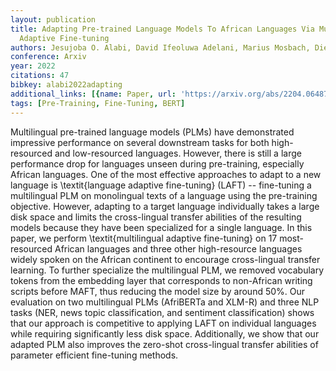 ```yaml
---
layout: publication
title: Adapting Pre-trained Language Models To African Languages Via Multilingual
  Adaptive Fine-tuning
authors: Jesujoba O. Alabi, David Ifeoluwa Adelani, Marius Mosbach, Dietrich Klakow
conference: Arxiv
year: 2022
citations: 47
bibkey: alabi2022adapting
additional_links: [{name: Paper, url: 'https://arxiv.org/abs/2204.06487'}]
tags: [Pre-Training, Fine-Tuning, BERT]
---
```

Multilingual pre-trained language models (PLMs) have demonstrated impressive
performance on several downstream tasks for both high-resourced and
low-resourced languages. However, there is still a large performance drop for
languages unseen during pre-training, especially African languages. One of the
most effective approaches to adapt to a new language is \textit\{language
adaptive fine-tuning\} (LAFT) -- fine-tuning a multilingual PLM on monolingual
texts of a language using the pre-training objective. However, adapting to a
target language individually takes a large disk space and limits the
cross-lingual transfer abilities of the resulting models because they have been
specialized for a single language. In this paper, we perform
\textit\{multilingual adaptive fine-tuning\} on 17 most-resourced African
languages and three other high-resource languages widely spoken on the African
continent to encourage cross-lingual transfer learning. To further specialize
the multilingual PLM, we removed vocabulary tokens from the embedding layer
that corresponds to non-African writing scripts before MAFT, thus reducing the
model size by around 50%. Our evaluation on two multilingual PLMs (AfriBERTa
and XLM-R) and three NLP tasks (NER, news topic classification, and sentiment
classification) shows that our approach is competitive to applying LAFT on
individual languages while requiring significantly less disk space.
Additionally, we show that our adapted PLM also improves the zero-shot
cross-lingual transfer abilities of parameter efficient fine-tuning methods.
